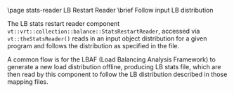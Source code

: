 \page stats-reader LB Restart Reader
\brief Follow input LB distribution

The LB stats restart reader component
`vt::vrt::collection::balance::StatsRestartReader`, accessed via
`vt::theStatsReader()` reads in an input object distribution for a given program
and follows the distribution as specified in the file.

A common flow is for the LBAF (Load Balancing Analysis Framework) to generate a
new load distribution offline, producing LB stats file, which are then read by
this component to follow the LB distribution described in those mapping files.
